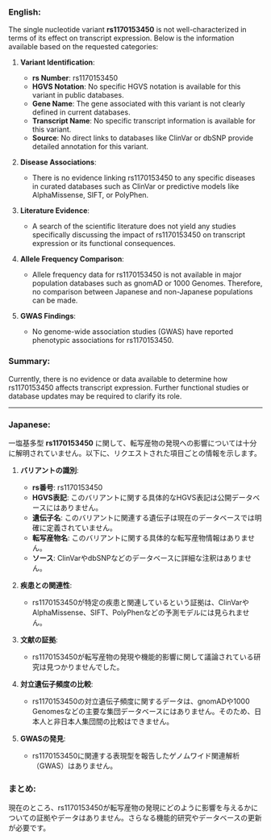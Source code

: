### English:
The single nucleotide variant **rs1170153450** is not well-characterized in terms of its effect on transcript expression. Below is the information available based on the requested categories:

1. **Variant Identification**:
   - **rs Number**: rs1170153450
   - **HGVS Notation**: No specific HGVS notation is available for this variant in public databases.
   - **Gene Name**: The gene associated with this variant is not clearly defined in current databases.
   - **Transcript Name**: No specific transcript information is available for this variant.
   - **Source**: No direct links to databases like ClinVar or dbSNP provide detailed annotation for this variant.

2. **Disease Associations**:
   - There is no evidence linking rs1170153450 to any specific diseases in curated databases such as ClinVar or predictive models like AlphaMissense, SIFT, or PolyPhen.

3. **Literature Evidence**:
   - A search of the scientific literature does not yield any studies specifically discussing the impact of rs1170153450 on transcript expression or its functional consequences.

4. **Allele Frequency Comparison**:
   - Allele frequency data for rs1170153450 is not available in major population databases such as gnomAD or 1000 Genomes. Therefore, no comparison between Japanese and non-Japanese populations can be made.

5. **GWAS Findings**:
   - No genome-wide association studies (GWAS) have reported phenotypic associations for rs1170153450.

### Summary:
Currently, there is no evidence or data available to determine how rs1170153450 affects transcript expression. Further functional studies or database updates may be required to clarify its role.

---

### Japanese:
一塩基多型 **rs1170153450** に関して、転写産物の発現への影響については十分に解明されていません。以下に、リクエストされた項目ごとの情報を示します。

1. **バリアントの識別**:
   - **rs番号**: rs1170153450
   - **HGVS表記**: このバリアントに関する具体的なHGVS表記は公開データベースにはありません。
   - **遺伝子名**: このバリアントに関連する遺伝子は現在のデータベースでは明確に定義されていません。
   - **転写産物名**: このバリアントに関する具体的な転写産物情報はありません。
   - **ソース**: ClinVarやdbSNPなどのデータベースに詳細な注釈はありません。

2. **疾患との関連性**:
   - rs1170153450が特定の疾患と関連しているという証拠は、ClinVarやAlphaMissense、SIFT、PolyPhenなどの予測モデルには見られません。

3. **文献の証拠**:
   - rs1170153450が転写産物の発現や機能的影響に関して議論されている研究は見つかりませんでした。

4. **対立遺伝子頻度の比較**:
   - rs1170153450の対立遺伝子頻度に関するデータは、gnomADや1000 Genomesなどの主要な集団データベースにはありません。そのため、日本人と非日本人集団間の比較はできません。

5. **GWASの発見**:
   - rs1170153450に関連する表現型を報告したゲノムワイド関連解析（GWAS）はありません。

### まとめ:
現在のところ、rs1170153450が転写産物の発現にどのように影響を与えるかについての証拠やデータはありません。さらなる機能的研究やデータベースの更新が必要です。

